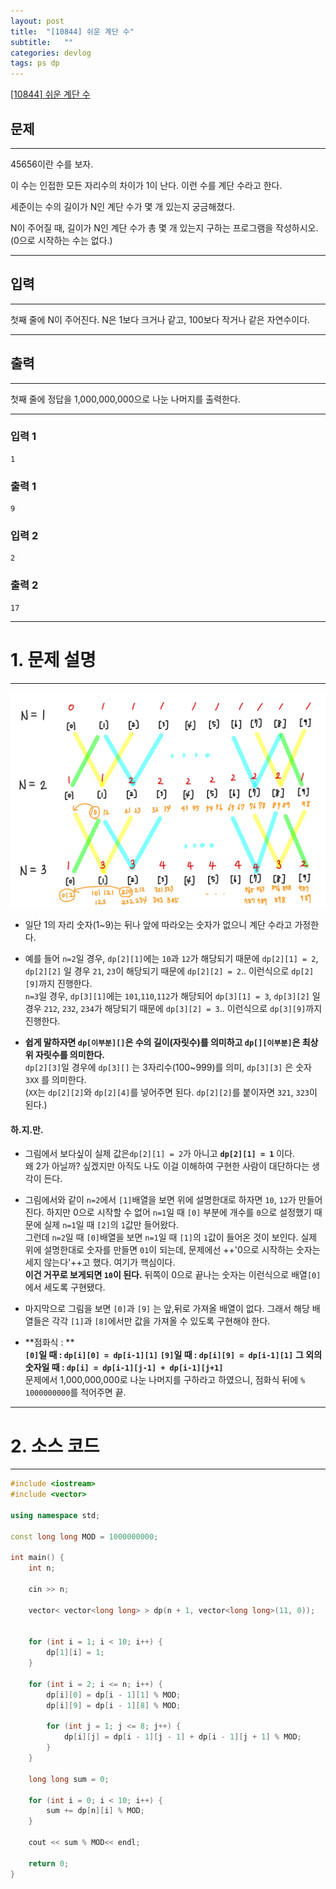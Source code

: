 ```yaml
---
layout: post
title:  "[10844] 쉬운 계단 수"
subtitle:   ""
categories: devlog
tags: ps dp
---
```


[[10844] 쉬운 계단 수](https://boj.kr/10844)  


## 문제

- - -


45656이란 수를 보자.

이 수는 인접한 모든 자리수의 차이가 1이 난다. 이런 수를 계단 수라고 한다.

세준이는 수의 길이가 N인 계단 수가 몇 개 있는지 궁금해졌다.

N이 주어질 때, 길이가 N인 계단 수가 총 몇 개 있는지 구하는 프로그램을 작성하시오. (0으로 시작하는 수는 없다.)


- - -


## 입력


- - -


첫째 줄에 N이 주어진다. N은 1보다 크거나 같고, 100보다 작거나 같은 자연수이다.


- - -


## 출력

- - -


첫째 줄에 정답을 1,000,000,000으로 나눈 나머지를 출력한다.


- - -


### 입력 1

```
1
```

### 출력 1

```
9
```

### 입력 2

```
2
```

### 출력 2

```
17
```

* * *








# 1. 문제 설명


- - -



![bj_10844](/assets/img/ps_pic/10844.png)

- 일단 1의 자리 숫자(1~9)는 뒤나 앞에 따라오는 숫자가 없으니 계단 수라고 가정한다.

- 예를 들어 `n=2`일 경우, `dp[2][1]`에는 `10`과 `12`가 해당되기 때문에 `dp[2][1] = 2`, `dp[2][2]` 일 경우 `21`, `23`이 해당되기 때문에 `dp[2][2] = 2`.. 이런식으로 `dp[2][9]`까지 진행한다.  
`n=3`일 경우, `dp[3][1]`에는 `101`,`110`,`112`가 해당되어 `dp[3][1] = 3`, `dp[3][2]` 일 경우 `212`, `232`, `234`가 해당되기 때문에 `dp[3][2] = 3`.. 이런식으로 `dp[3][9]`까지 진행한다.  

- **쉽게 말하자면 `dp[이부분][]`은 수의 길이(자릿수)를 의미하고 `dp[][이부분]`은 최상위 자릿수를 의미한다.**  
`dp[2][3]`일 경우에 `dp[3][]` 는 3자리수(100~999)를 의미, `dp[3][3]` 은 숫자 `3XX` 를 의미한다.  
(`XX`는 `dp[2][2]`와 `dp[2][4]`를 넣어주면 된다. `dp[2][2]`를 붙이자면 `321`, `323`이 된다.)

#### 하.지.만.

- 그림에서 보다싶이 실제 값은`dp[2][1] = 2`가 아니고 **`dp[2][1] = 1`** 이다.  
왜 2가 아닐까? 싶겠지만 아직도 나도 이걸 이해하여 구현한 사람이 대단하다는 생각이 든다.

- 그림에서와 같이 `n=2`에서 `[1]`배열을 보면 위에 설명한대로 하자면 `10`, `12`가 만들어진다. 하지만 0으로 시작할 수 없어 `n=1`일 때 `[0]` 부분에 개수를 `0`으로 설정했기 때문에 실제 `n=1`일 때 `[2]`의 `1`값만 들어왔다.  
그런데 `n=2`일 때 `[0]`배열을 보면 `n=1`일 때 `[1]`의 `1`값이 들어온 것이 보인다. 실제 위에 설명한대로 숫자를 만들면 `01`이 되는데, 문제에선 ++'0으로 시작하는 숫자는 세지 않는다'++고 했다. 여기가 핵심이다.  
**이건 거꾸로 보게되면 `10`이 된다.** 뒤쪽이 0으로 끝나는 숫자는 이런식으로 배열`[0]`에서 세도록 구현됐다.

- 마지막으로 그림을 보면 `[0]`과 `[9]` 는 앞,뒤로 가져올 배열이 없다. 그래서 해당 배열들은 각각 `[1]`과 `[8]`에서만 값을 가져올 수 있도록 구현해야 한다.

- **점화식 : **  
**`[0]`일 때 : `dp[i][0] = dp[i-1][1]`**
**`[9]`일 때 : `dp[i][9] = dp[i-1][1]`**
**그 외의 숫자일 때 : `dp[i] = dp[i-1][j-1] + dp[i-1][j+1]`**  
문제에서 1,000,000,000로 나눈 나머지를 구하라고 하였으니, 점화식 뒤에 `% 1000000000`를 적어주면 끝.






- - -








# 2. 소스 코드


- - -


```cpp
#include <iostream>
#include <vector>

using namespace std;

const long long MOD = 1000000000;

int main() {
	int n;

	cin >> n;

	vector< vector<long long> > dp(n + 1, vector<long long>(11, 0));


	for (int i = 1; i < 10; i++) {
		dp[1][i] = 1;
	}

	for (int i = 2; i <= n; i++) {
		dp[i][0] = dp[i - 1][1] % MOD;
		dp[i][9] = dp[i - 1][8] % MOD;

		for (int j = 1; j <= 8; j++) {
			dp[i][j] = dp[i - 1][j - 1] + dp[i - 1][j + 1] % MOD;
		}
	}

	long long sum = 0;

	for (int i = 0; i < 10; i++) {
		sum += dp[n][i] % MOD;
	}

	cout << sum % MOD<< endl;

	return 0;
}
```
